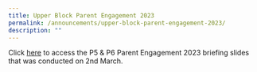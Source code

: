 ```yaml
---
title: Upper Block Parent Engagement 2023
permalink: /announcements/upper-block-parent-engagement-2023/
description: ""
---
```


Click [here](/files/2023/EGPS_Ps%20sharing_Parent%20Engagement_2023_2%20mar%202023.pdf)  to access the P5 & P6 Parent Engagement 2023 briefing slides that was conducted on 2nd March.